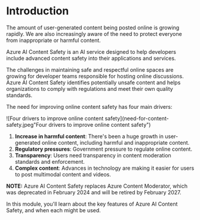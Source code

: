 # Introduction

The amount of user-generated content being posted online is growing rapidly. We are also increasingly aware of the need to protect everyone from inappropriate or harmful content.

Azure AI Content Safety is an AI service designed to help developers include advanced content safety into their applications and services.

The challenges in maintaining safe and respectful online spaces are growing for developer teams responsible for hosting online discussions. Azure AI Content Safety identifies potentially unsafe content and helps organizations to comply with regulations and meet their own quality standards.

The need for improving online content safety has four main drivers:

![Four drivers to improve online content safety](need-for-content-safety.jpeg"Four drivers to improve online content safety")

1. **Increase in harmful content**: There's been a huge growth in user-generated online content, including harmful and inappropriate content.
2. **Regulatory pressures**: Government pressure to regulate online content.
3. **Transparency**: Users need transparency in content moderation standards and enforcement.
4. **Complex content**: Advances in technology are making it easier for users to post multimodal content and videos.

**NOTE:**  Azure AI Content Safety replaces Azure Content Moderator, which was deprecated in February 2024 and will be retired by February 2027.

In this module, you'll learn about the key features of Azure AI Content Safety, and when each might be used.

